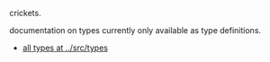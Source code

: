 crickets.

documentation on types currently only available as type definitions.

- [all types at ../src/types](../src/types)

